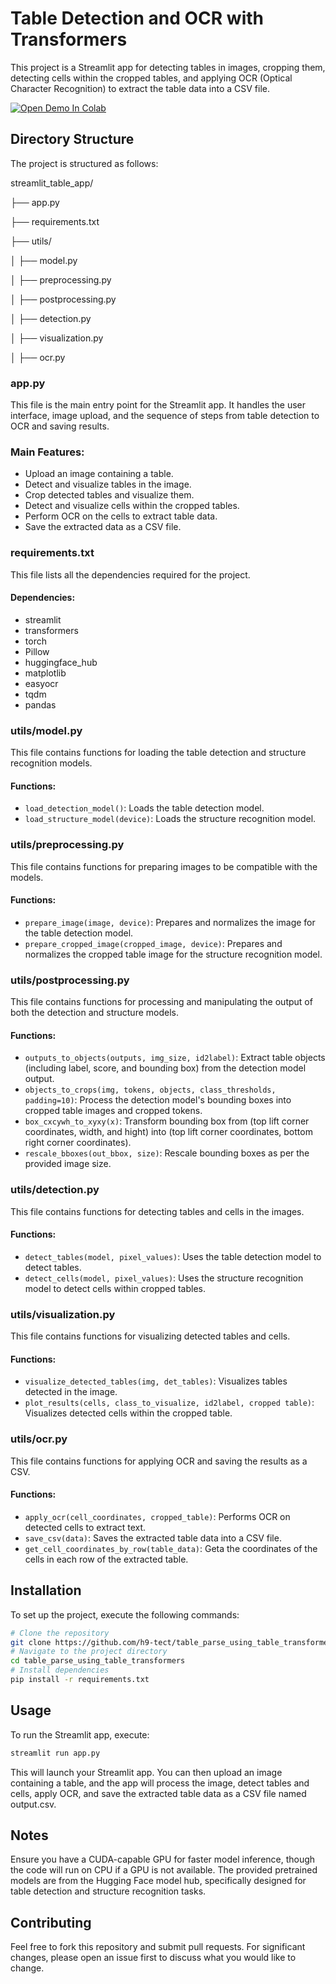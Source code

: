 # Table Detection and OCR with Transformers

This project is a Streamlit app for detecting tables in images, cropping them, detecting cells within the cropped tables, and applying OCR (Optical Character Recognition) to extract the table data into a CSV file.

<a target="_blank" href="https://colab.research.google.com/github/AbdElrahman-A-Eid/table_parse_using_table_transformers/blob/main/Colab_Demo.ipynb">
  <img src="https://colab.research.google.com/assets/colab-badge.svg" alt="Open Demo In Colab"/>
</a>

## Directory Structure

The project is structured as follows:


streamlit_table_app/

├── app.py

├── requirements.txt

├── utils/

│ ├── model.py

│ ├── preprocessing.py

│ ├── postprocessing.py

│ ├── detection.py

│ ├── visualization.py

│ ├── ocr.py


### app.py

This file is the main entry point for the Streamlit app. It handles the user interface, image upload, and the sequence of steps from table detection to OCR and saving results.

### Main Features:
- Upload an image containing a table.
- Detect and visualize tables in the image.
- Crop detected tables and visualize them.
- Detect and visualize cells within the cropped tables.
- Perform OCR on the cells to extract table data.
- Save the extracted data as a CSV file.

### requirements.txt

This file lists all the dependencies required for the project.

#### Dependencies:
- streamlit
- transformers
- torch
- Pillow
- huggingface_hub
- matplotlib
- easyocr
- tqdm
- pandas

### utils/model.py

This file contains functions for loading the table detection and structure recognition models.

#### Functions:
- `load_detection_model()`: Loads the table detection model.
- `load_structure_model(device)`: Loads the structure recognition model.

### utils/preprocessing.py

This file contains functions for preparing images to be compatible with the models.

#### Functions:
- `prepare_image(image, device)`: Prepares and normalizes the image for the table detection model.
- `prepare_cropped_image(cropped_image, device)`: Prepares and normalizes the cropped table image for the structure recognition model.

### utils/postprocessing.py

This file contains functions for processing and manipulating the output of both the detection and structure models.

#### Functions:
- `outputs_to_objects(outputs, img_size, id2label)`: Extract table objects (including label, score, and bounding box) from the detection model output.
- `objects_to_crops(img, tokens, objects, class_thresholds, padding=10)`: Process the detection model's bounding boxes into cropped table images and cropped tokens.
- `box_cxcywh_to_xyxy(x)`: Transform bounding box from (top lift corner coordinates, width, and hight) into (top lift corner coordinates, bottom right corner coordinates).
- `rescale_bboxes(out_bbox, size)`: Rescale bounding boxes as per the provided image size.

### utils/detection.py

This file contains functions for detecting tables and cells in the images.

#### Functions:
- `detect_tables(model, pixel_values)`: Uses the table detection model to detect tables.
- `detect_cells(model, pixel_values)`: Uses the structure recognition model to detect cells within cropped tables.

### utils/visualization.py

This file contains functions for visualizing detected tables and cells.

#### Functions:
- `visualize_detected_tables(img, det_tables)`: Visualizes tables detected in the image.
- `plot_results(cells, class_to_visualize, id2label, cropped table)`: Visualizes detected cells within the cropped table.

### utils/ocr.py

This file contains functions for applying OCR and saving the results as a CSV.

#### Functions:
- `apply_ocr(cell_coordinates, cropped_table)`: Performs OCR on detected cells to extract text.
- `save_csv(data)`: Saves the extracted table data into a CSV file.
- `get_cell_coordinates_by_row(table_data)`: Geta the coordinates of the cells in each row of the extracted table.

## Installation

To set up the project, execute the following commands:
```sh
# Clone the repository
git clone https://github.com/h9-tect/table_parse_using_table_transformers.git
# Navigate to the project directory
cd table_parse_using_table_transformers
# Install dependencies
pip install -r requirements.txt
```
## Usage

To run the Streamlit app, execute:

```sh
streamlit run app.py
```
This will launch your Streamlit app. You can then upload an image containing a table, and the app will process the image, detect tables and cells, apply OCR, and save the extracted table data as a CSV file named output.csv.

## Notes

Ensure you have a CUDA-capable GPU for faster model inference, though the code will run on CPU if a GPU is not available.
The provided pretrained models are from the Hugging Face model hub, specifically designed for table detection and structure recognition tasks.

## Contributing

Feel free to fork this repository and submit pull requests. For significant changes, please open an issue first to discuss what you would like to change.

